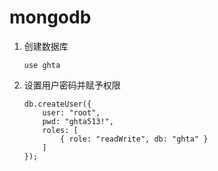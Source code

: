 # mongodb

1. 创建数据库
    ```
    use ghta
    ```
2. 设置用户密码并赋予权限
    ```
    db.createUser({
        user: "root",
        pwd: "ghta513!",
        roles: [
            { role: "readWrite", db: "ghta" }
        ]
    });
    ```

